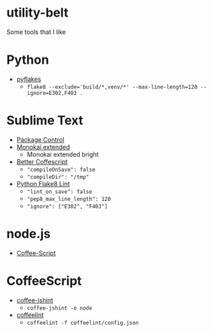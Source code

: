 utility-belt
============

Some tools that I like


# Python
- [pyflakes](https://pypi.python.org/pypi/pyflakes)
  - `flake8 --exclude='build/*,venv/*' --max-line-length=120 --ignore=E302,F403 .`

# Sublime Text
- [Package Control](https://sublime.wbond.net/installation)
- [Monokai extended](https://github.com/jonschlinkert/sublime-monokai-extended)
  - Monokai extended bright
- [Better Coffescript](https://github.com/aponxi/sublime-better-coffeescript)
  - `"compileOnSave": false`
  - `"compileDir": "/tmp"`
- [Python Flake8 Lint](https://github.com/dreadatour/Flake8Lint)
  - `"lint_on_save": false`
  - `"pep8_max_line_length": 120`
  - `"ignore": ["E302", "F403"]`

# node.js
- [Coffee-Script](http://coffeescript.org/)

# CoffeeScript
- [coffee-jshint](https://www.npmjs.org/package/coffee-jshint)
  - `coffee-jshint -o node`
- [coffeelint](http://www.coffeelint.org/)
  - `coffeelint -f coffeelint/config.json`
